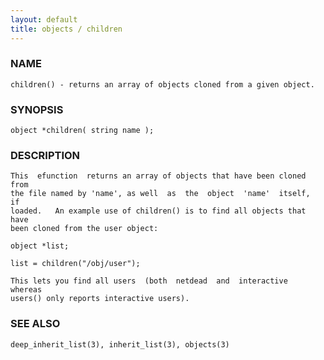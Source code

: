```yaml
---
layout: default
title: objects / children
---
```


### NAME

    children() - returns an array of objects cloned from a given object.

### SYNOPSIS

    object *children( string name );

### DESCRIPTION

    This  efunction  returns an array of objects that have been cloned from
    the file named by 'name', as well  as  the  object  'name'  itself,  if
    loaded.   An example use of children() is to find all objects that have
    been cloned from the user object:

    object *list;

    list = children("/obj/user");

    This lets you find all users  (both  netdead  and  interactive  whereas
    users() only reports interactive users).

### SEE ALSO

    deep_inherit_list(3), inherit_list(3), objects(3)
